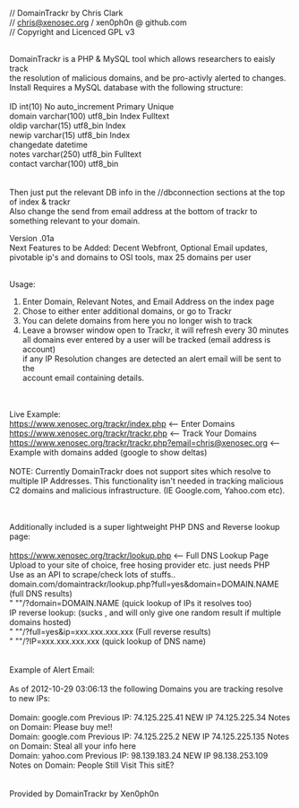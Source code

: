 // DomainTrackr by Chris Clark <br>
// chris@xenosec.org / xen0ph0n @ github.com <br>
// Copyright and Licenced GPL v3 <br><br>

DomainTrackr is a PHP & MySQL tool which allows researchers to eaisly track <br>
the resolution of malicious domains, and be pro-activly alerted to changes.<br>
Install Requires a MySQL database with the following structure:
<br><br>
ID    int(10) 	  	  	No  	  	auto_increment 	Primary 	Unique <br>
domain  	varchar(100) 	utf8_bin 		Index  	Fulltext<br>
oldip  	varchar(15) 	utf8_bin 	 	Index <br>
newip  	varchar(15) 	utf8_bin  	Index <br>
changedate  	datetime 	 	<br>
notes  	varchar(250) 	utf8_bin 	 	Fulltext<br>
contact  	varchar(100) 	utf8_bin 	 <br>
<br><br>
Then just put the relevant DB info in the //dbconnection sections at the top of index & trackr <br>
Also change the send from email address at the bottom of trackr to something relevant to your domain. <br>

Version .01a<br>
Next Features to be Added: Decent Webfront, Optional Email updates, pivotable ip's and domains to OSI tools, max 25 domains per user <br><br>


Usage:<br>
1. Enter Domain, Relevant Notes, and Email Address on the index page<br>
2. Chose to either enter additional domains, or go to Trackr<br>
3. You can delete domains from here you no longer wish to track<br>
4. Leave a browser window open to Trackr, it will refresh every 30 minutes<br>
all domains ever entered by a user will be tracked (email address is account)<br>
if any IP Resolution changes are detected an alert email will be sent to the<br>
account email containing details. <br>
<br><br>

Live Example:<br>
https://www.xenosec.org/trackr/index.php <-- Enter Domains<br>
https://www.xenosec.org/trackr/trackr.php <-- Track Your Domains<br>
https://www.xenosec.org/trackr/trackr.php?email=chris@xenosec.org <-- Example with domains added (google to show deltas)<br>
<br>
NOTE: Currently DomainTrackr does not support sites which resolve to multiple 
IP Addresses. This functionality isn't needed in tracking malicious C2 domains
and malicious infrastructure. (IE Google.com, Yahoo.com etc).<br><br><br>


Additionally included is a super lightweight PHP DNS and Reverse lookup page:<br><br>
https://www.xenosec.org/trackr/lookup.php <-- Full DNS Lookup Page<br>
Upload to your site of choice, free hosing provider etc. just needs PHP<br>
Use as an API to scrape/check lots of stuffs.. <br>
domain.com/domaintrackr/lookup.php?full=yes&domain=DOMAIN.NAME (full DNS results) <br>
" ""/?domain=DOMAIN.NAME (quick lookup of IPs it resolves too) <br>
IP reverse lookup: (sucks , and will only give one random result if multiple domains hosted) <br>
" ""/?full=yes&ip=xxx.xxx.xxx.xxx (Full reverse results) <br>
" ""/?IP=xxx.xxx.xxx.xxx (quick lookup of DNS name) <br>
<br><br>
Example of Alert Email:
<br><br>
As of 2012-10-29 03:06:13 the following Domains you are tracking resolve to new IPs: 
 <br><br>
Domain: google.com Previous IP: 74.125.225.41 NEW IP 74.125.225.34 Notes on Domain: Please buy me!!<br>
Domain: google.com Previous IP: 74.125.225.2 NEW IP 74.125.225.135 Notes on Domain: Steal all your info here<br>
Domain: yahoo.com Previous IP: 98.139.183.24 NEW IP 98.138.253.109 Notes on Domain: People Still Visit This sitE?<br>
<br><br>
Provided by DomainTrackr by Xen0ph0n
<br>
<br>
<br>


